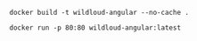 ```shell
docker build -t wildloud-angular --no-cache .
```
```shell
docker run -p 80:80 wildloud-angular:latest
```

